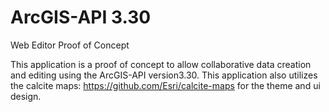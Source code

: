 # ArcGIS-API 3.30
Web Editor Proof of Concept

This application is a proof of concept to allow collaborative data creation and editing using the ArcGIS-API version3.30.
This application also utilizes the calcite maps: https://github.com/Esri/calcite-maps for the theme and ui design. 
